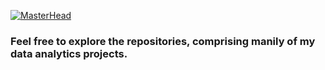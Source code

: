 [![MasterHead](https://github.com/marofrahman/marofrahman/assets/134495772/073db8ea-f767-4b59-8571-f0dbe1c665ee)
](https://github.com/marofrahman)

### Feel free to explore the repositories, comprising manily of my data analytics projects.

<!--
**marofrahman/marofrahman** is a ✨ _special_ ✨ repository because its `README.md` (this file) appears on your GitHub profile.

Here are some ideas to get you started:

- 🔭 I’m currently working on ...
- 🌱 I’m currently learning ...
- 👯 I’m looking to collaborate on ...
- 🤔 I’m looking for help with ...
- 💬 Ask me about ...
- 📫 How to reach me: ...
- 😄 Pronouns: ...
- ⚡ Fun fact: ...
-->
